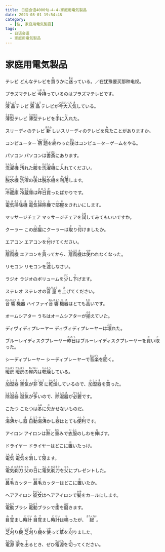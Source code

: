```yaml
---
title: 日语会语4000句-4-4-家庭用電気製品
date: 2023-08-01 19:54:48
category:
  - [住, 家庭用電気製品]
tags:
  - 日语会语
  - 家庭用電気製品 
---
```


# 家庭用電気製品

<ruby>テレビ</ruby>
<ruby>どんなテレビを<rt></rt>買<rt>か</rt>うかに<rt></rt>迷<rt>まよ</rt>っている。／在犹豫要买那种电视。</ruby>

<!-- more -->

<ruby>プラズマテレビ</ruby>
<ruby>今<rt>いま</rt>持<rt>も</rt>っているのはプラズマテレビです。</ruby>

<ruby>液<rt>えき</rt>晶<rt>しょう</rt>テレビ</ruby>
<ruby>液<rt>えき</rt>晶<rt>しょう</rt>テレビが<rt></rt>今<rt>いま</rt>大<rt>だい</rt>人<rt>にん</rt>気<rt>き</rt>している。</ruby>

<ruby>薄<rt>うす</rt>型<rt>がた</rt>テレビ</ruby>
<ruby>薄<rt>うす</rt>型<rt>がた</rt>テレビを<rt></rt>手<rt>て</rt>に<rt></rt>入<rt>い</rt>れた。</ruby>

<ruby>スリーディのテレビ</ruby>
<ruby>新<rt>あたら</rt>しいスリーディのテレビを<rt></rt>見<rt>み</rt>たことがありますか。</ruby>

<ruby>コンピューター</ruby>
<ruby>宿<rt>しゅく</rt>題<rt>だい</rt>を<rt></rt>終<rt>お</rt>わった<rt></rt>後<rt>あと</rt>はコンピューターゲームをやる。</ruby>

<ruby>パソコン</ruby>
<ruby>パソコンは<rt></rt>書<rt>しょ</rt>斎<rt>さい</rt>にあります。</ruby>

<ruby>洗<rt>せん</rt>濯<rt>たく</rt>機<rt>き</rt></ruby>
<ruby>汚<rt>よご</rt>れた<rt></rt>服<rt>ふく</rt>を<rt></rt>洗<rt>せん</rt>濯<rt>たく</rt>機<rt>き</rt>に<rt></rt>入<rt>い</rt>れてください。</ruby>

<ruby>脱<rt>だっ</rt>水<rt>すい</rt>機<rt>き</rt></ruby>
<ruby>洗<rt>せん</rt>濯<rt>たく</rt>の<rt></rt>後<rt>あと</rt>は<rt></rt>脱<rt>だっ</rt>水<rt>すい</rt>機<rt>き</rt>を<rt></rt>利<rt>り</rt>用<rt>よう</rt>します。</ruby>

<ruby>冷<rt>れい</rt>蔵<rt>ぞう</rt>庫<rt>こ</rt></ruby>
<ruby>冷<rt>れい</rt>蔵<rt>ぞう</rt>庫<rt>こ</rt>は<rt></rt>昨日<rt>きのう</rt>買<rt>か</rt>ったばかりです。</ruby>

<ruby>電<rt>でん</rt>気<rt>き</rt>掃<rt>そう</rt>除<rt>じ</rt>機<rt>き</rt></ruby>
<ruby>電<rt>でん</rt>気<rt>き</rt>掃<rt>そう</rt>除<rt>じ</rt>機<rt>き</rt>で<rt></rt>部<rt>へ</rt>屋<rt>や</rt>をきれいにします。</ruby>

<ruby>マッサージチェア</ruby>
<ruby>マッサージチェアを<rt></rt>試<rt>ため</rt>してみてもいいですか。</ruby>

<ruby>クーラー</ruby>
<ruby>この<rt></rt>部<rt>へ</rt>屋<rt>や</rt>にクーラーは<rt></rt>取<rt>と</rt>り<rt></rt>付<rt>つ</rt>けましたか。</ruby>

<ruby>エアコン</ruby>
<ruby>エアコンを<rt></rt>付<rt>つ</rt>けてください。</ruby>

<ruby>扇<rt>せん</rt>風<rt>ぷう</rt>機<rt>き</rt></ruby>
<ruby>エアコンを<rt></rt>買<rt>か</rt>ってから、<rt></rt>扇<rt>せん</rt>風<rt>ぷう</rt>機<rt>き</rt>は<rt></rt>使<rt>つか</rt>われなくなった。</ruby>

<ruby>リモコン</ruby>
<ruby>リモコンを<rt></rt>渡<rt>わた</rt>しなさい。</ruby>

<ruby>ラジオ</ruby>
<ruby>ラジオのボリュームを<rt></rt>少<rt>すこ</rt>し<rt></rt>下<rt>さ</rt>げます。</ruby>

<ruby>ステレオ</ruby>
<ruby>ステレオの<rt></rt>音<rt>おん</rt>量<rt>りょう</rt>を<rt></rt>上<rt>あ</rt>げてください。</ruby>

<ruby>音<rt>おん</rt>響<rt>きょう</rt>機<rt>き</rt>器<rt>き</rt></ruby>
<ruby>ハイファイ<rt></rt>音<rt>おん</rt>響<rt>きょう</rt>機<rt>き</rt>器<rt>き</rt>はとても<rt></rt>高<rt>たか</rt>いです。</ruby>

<ruby>オームシアター</ruby>
<ruby>うちはオームシアターが<rt></rt>揃<rt>そろ</rt>えていた。</ruby>

<ruby>ディヴィディプレーヤー</ruby>
<ruby>ディヴィディプレーヤーは<rt></rt>壊<rt>こわ</rt>れた。</ruby>

<ruby>ブルーレイディスクプレーヤー</ruby>
<ruby>昨日<rt>きのう</rt>はブルーレイディスクプレーヤーを<rt></rt>買<rt>か</rt>い<rt></rt>取<rt>と</rt>った。</ruby>

<ruby>シーディプレーヤー</ruby>
<ruby>シーディプレーヤーで<rt></rt>音<rt>おん</rt>楽<rt>がく</rt>を<rt></rt>聞<rt>き</rt>く。</ruby>

<ruby>暖<rt>だん</rt>房<rt>ぼう</rt></ruby>
<ruby>暖<rt>だん</rt>房<rt>ぼう</rt>の<rt></rt>屋<rt>おく</rt>内<rt>ない</rt>は<rt></rt>乾<rt>かん</rt>燥<rt>そう</rt>している。</ruby>

<ruby>加<rt>か</rt>湿<rt>しつ</rt>器<rt>き</rt></ruby>
<ruby>空<rt>くう</rt>気<rt>き</rt>が<rt></rt>非<rt>ひ</rt>常<rt>じょう</rt>に<rt></rt>乾<rt>かん</rt>燥<rt>そう</rt>しているので、<rt></rt>加<rt>か</rt>湿<rt>しつ</rt>器<rt>き</rt>を<rt></rt>買<rt>か</rt>った。</ruby>

<ruby>除<rt>じょ</rt>湿<rt>しつ</rt>器<rt>き</rt></ruby>
<ruby>湿<rt>しっ</rt>気<rt>け</rt>が<rt></rt>多<rt>おお</rt>いので、<rt></rt>除<rt>じょ</rt>湿<rt>しつ</rt>器<rt>き</rt>が<rt></rt>必<rt>ひつ</rt>要<rt>よう</rt>です。</ruby>

<ruby>こたつ</ruby>
<ruby>こたつは<rt></rt>冬<rt>ふゆ</rt>に<rt></rt>欠<rt>か</rt>かせないものだ。</ruby>

<ruby>湯<rt>ゆ</rt>沸<rt>わ</rt>かし<rt></rt>器<rt>き</rt></ruby>
<ruby>自<rt>じ</rt>動<rt>どう</rt>湯<rt>ゆ</rt>沸<rt>わ</rt>かし<rt></rt>器<rt>き</rt>はとても<rt></rt>便<rt>べん</rt>利<rt>り</rt>です。</ruby>

<ruby>アイロン</ruby>
<ruby>アイロンは<rt></rt>熱<rt>ねつ</rt>と<rt></rt>重<rt>おも</rt>みで<rt></rt>衣<rt>い</rt>服<rt>ふく</rt>のしわを<rt></rt>伸<rt>の</rt>ばす。</ruby>

<ruby>ドライヤー</ruby>
<ruby>ドライヤーはどこに<rt></rt>置<rt>お</rt>いたっけ。</ruby>

<ruby>電<rt>でん</rt>気<rt>き</rt></ruby>
<ruby>電<rt>でん</rt>気<rt>き</rt>を<rt></rt>消<rt>け</rt>して<rt></rt>寝<rt>ね</rt>ます。</ruby>

<ruby>電<rt>でん</rt>気<rt>き</rt>剃<rt>かみ</rt>刀<rt>そり</rt></ruby>
<ruby>父<rt>ちち</rt>の<rt></rt>日<rt>ひ</rt>に<rt></rt>電<rt>でん</rt>気<rt>き</rt>剃<rt>かみ</rt>刀<rt>そり</rt>を<rt></rt>父<rt>ちち</rt>にプレゼントした。</ruby>

<ruby>鼻<rt>はな</rt>毛<rt>げ</rt>カッター</ruby>
<ruby>鼻<rt>はな</rt>毛<rt>げ</rt>カッターはどこに<rt></rt>置<rt>お</rt>いたか。</ruby>

<ruby>ヘアアイロン</ruby>
<ruby>彼<rt>かの</rt>女<rt>じょ</rt>はヘアアイロンで<rt></rt>髪<rt>かみ</rt>をカールにします。</ruby>

<ruby>電<rt>でん</rt>動<rt>どう</rt>ブラシ</ruby>
<ruby>電<rt>でん</rt>動<rt>どう</rt>ブラシで<rt></rt>歯<rt>は</rt>を<rt></rt>磨<rt>みが</rt>きます。</ruby>

<ruby>目<rt>め</rt>覚<rt>ざ</rt>まし<rt></rt>時<rt>ど</rt>計<rt>けい</rt></ruby>
<ruby>目<rt>め</rt>覚<rt>ざ</rt>まし<rt></rt>時<rt>ど</rt>計<rt>けい</rt>は<rt></rt>鳴<rt>な</rt>ったが、<rt></rt>起<rt>きたくない</rt>。</ruby>

<ruby>芝<rt>しば</rt>刈<rt>か</rt>り<rt></rt>機<rt>き</rt></ruby>
<ruby>芝<rt>しば</rt>刈<rt>か</rt>り<rt></rt>機<rt>き</rt>を<rt></rt>使<rt>つか</rt>って<rt></rt>草<rt>くさ</rt>を<rt></rt>刈<rt>か</rt>りました。</ruby>

<ruby>電<rt>でん</rt>源<rt>げん</rt></ruby>
<ruby>家<rt>いえ</rt>を<rt></rt>出<rt>で</rt>るとき、ぜひ<rt></rt>電<rt>でん</rt>源<rt>げん</rt>を<rt></rt>切<rt>き</rt>ってください。</ruby>

